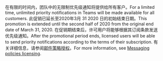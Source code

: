 <span data-ttu-id="dac2c-101">在有限的时间内，团队中的无限制优先级通知将提供给所有客户。</span><span class="sxs-lookup"><span data-stu-id="dac2c-101">For a limited time, unlimited priority notifications in Teams will be made available for all customers.</span></span> <span data-ttu-id="dac2c-102">此促销已延长至2020年3月 31 2020 日的初始结束日期。</span><span class="sxs-lookup"><span data-stu-id="dac2c-102">This promotion is extended until the second half of 2020 from the original end date of March 31, 2020.</span></span> <span data-ttu-id="dac2c-103">在促销期结束后，许可用户将能够根据其订阅条款发送优先级通知。</span><span class="sxs-lookup"><span data-stu-id="dac2c-103">After the promotional period ends, licensed users will be able to send priority notifications according to the terms of their subscription.</span></span> <span data-ttu-id="dac2c-104">有关详细信息，请参阅[邮件策略授权](../teams-add-on-licensing/pri-message.md)。</span><span class="sxs-lookup"><span data-stu-id="dac2c-104">For more information, see [Messaging policies licensing](../teams-add-on-licensing/pri-message.md).</span></span> 